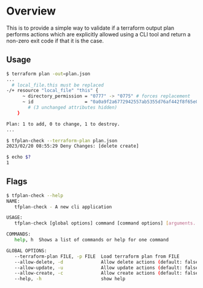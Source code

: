 # Overview

This is to provide a simple way to validate if a terraform output plan performs actions which are explicitly allowed
using a CLI tool and return a non-zero exit code if that it is the case.

## Usage

```bash
$ terraform plan -out=plan.json
...
  # local_file.this must be replaced
-/+ resource "local_file" "this" {
      ~ directory_permission = "0777" -> "0775" # forces replacement
      ~ id                   = "0a0a9f2a6772942557ab5355d76af442f8f65e01" -> (known after apply)
        # (3 unchanged attributes hidden)
    }

Plan: 1 to add, 0 to change, 1 to destroy.
...

$ tfplan-check --terraform-plan plan.json
2023/02/20 08:55:29 Deny Changes: [delete create]

$ echo $?
1

```

## Flags

```bash
$ tfplan-check --help
NAME:
   tfplan-check - A new cli application

USAGE:
   tfplan-check [global options] command [command options] [arguments...]

COMMANDS:
   help, h  Shows a list of commands or help for one command

GLOBAL OPTIONS:
   --terraform-plan FILE, -p FILE  Load terraform plan from FILE
   --allow-delete, -d              Allow delete actions (default: false)
   --allow-update, -u              Allow update actions (default: false)
   --allow-create, -c              Allow create actions (default: false)
   --help, -h                      show help
```
